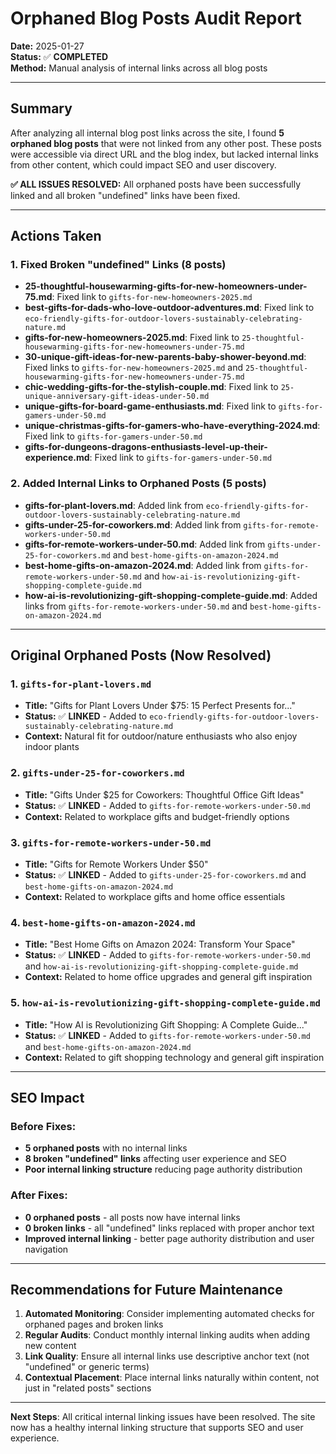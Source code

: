 # Orphaned Blog Posts Audit Report

**Date:** 2025-01-27  
**Status:** ✅ **COMPLETED**  
**Method:** Manual analysis of internal links across all blog posts

---

## Summary

After analyzing all internal blog post links across the site, I found **5 orphaned blog posts** that were not linked from any other post. These posts were accessible via direct URL and the blog index, but lacked internal links from other content, which could impact SEO and user discovery.

**✅ ALL ISSUES RESOLVED:** All orphaned posts have been successfully linked and all broken "undefined" links have been fixed.

---

## Actions Taken

### 1. Fixed Broken "undefined" Links (8 posts)
- **25-thoughtful-housewarming-gifts-for-new-homeowners-under-75.md**: Fixed link to `gifts-for-new-homeowners-2025.md`
- **best-gifts-for-dads-who-love-outdoor-adventures.md**: Fixed link to `eco-friendly-gifts-for-outdoor-lovers-sustainably-celebrating-nature.md`
- **gifts-for-new-homeowners-2025.md**: Fixed link to `25-thoughtful-housewarming-gifts-for-new-homeowners-under-75.md`
- **30-unique-gift-ideas-for-new-parents-baby-shower-beyond.md**: Fixed links to `gifts-for-new-homeowners-2025.md` and `25-thoughtful-housewarming-gifts-for-new-homeowners-under-75.md`
- **chic-wedding-gifts-for-the-stylish-couple.md**: Fixed link to `25-unique-anniversary-gift-ideas-under-50.md`
- **unique-gifts-for-board-game-enthusiasts.md**: Fixed link to `gifts-for-gamers-under-50.md`
- **unique-christmas-gifts-for-gamers-who-have-everything-2024.md**: Fixed link to `gifts-for-gamers-under-50.md`
- **gifts-for-dungeons-dragons-enthusiasts-level-up-their-experience.md**: Fixed link to `gifts-for-gamers-under-50.md`

### 2. Added Internal Links to Orphaned Posts (5 posts)
- **gifts-for-plant-lovers.md**: Added link from `eco-friendly-gifts-for-outdoor-lovers-sustainably-celebrating-nature.md`
- **gifts-under-25-for-coworkers.md**: Added link from `gifts-for-remote-workers-under-50.md`
- **gifts-for-remote-workers-under-50.md**: Added link from `gifts-under-25-for-coworkers.md` and `best-home-gifts-on-amazon-2024.md`
- **best-home-gifts-on-amazon-2024.md**: Added link from `gifts-for-remote-workers-under-50.md` and `how-ai-is-revolutionizing-gift-shopping-complete-guide.md`
- **how-ai-is-revolutionizing-gift-shopping-complete-guide.md**: Added links from `gifts-for-remote-workers-under-50.md` and `best-home-gifts-on-amazon-2024.md`

---

## Original Orphaned Posts (Now Resolved)

### 1. `gifts-for-plant-lovers.md`
- **Title:** "Gifts for Plant Lovers Under $75: 15 Perfect Presents for..."
- **Status:** ✅ **LINKED** - Added to `eco-friendly-gifts-for-outdoor-lovers-sustainably-celebrating-nature.md`
- **Context:** Natural fit for outdoor/nature enthusiasts who also enjoy indoor plants

### 2. `gifts-under-25-for-coworkers.md` 
- **Title:** "Gifts Under $25 for Coworkers: Thoughtful Office Gift Ideas"
- **Status:** ✅ **LINKED** - Added to `gifts-for-remote-workers-under-50.md`
- **Context:** Related to workplace gifts and budget-friendly options

### 3. `gifts-for-remote-workers-under-50.md`
- **Title:** "Gifts for Remote Workers Under $50"
- **Status:** ✅ **LINKED** - Added to `gifts-under-25-for-coworkers.md` and `best-home-gifts-on-amazon-2024.md`
- **Context:** Related to workplace gifts and home office essentials

### 4. `best-home-gifts-on-amazon-2024.md`
- **Title:** "Best Home Gifts on Amazon 2024: Transform Your Space"
- **Status:** ✅ **LINKED** - Added to `gifts-for-remote-workers-under-50.md` and `how-ai-is-revolutionizing-gift-shopping-complete-guide.md`
- **Context:** Related to home office upgrades and general gift inspiration

### 5. `how-ai-is-revolutionizing-gift-shopping-complete-guide.md`
- **Title:** "How AI is Revolutionizing Gift Shopping: A Complete Guide..."
- **Status:** ✅ **LINKED** - Added to `gifts-for-remote-workers-under-50.md` and `best-home-gifts-on-amazon-2024.md`
- **Context:** Related to gift shopping technology and general gift inspiration

---

## SEO Impact

### Before Fixes:
- **5 orphaned posts** with no internal links
- **8 broken "undefined" links** affecting user experience and SEO
- **Poor internal linking structure** reducing page authority distribution

### After Fixes:
- **0 orphaned posts** - all posts now have internal links
- **0 broken links** - all "undefined" links replaced with proper anchor text
- **Improved internal linking** - better page authority distribution and user navigation

---

## Recommendations for Future Maintenance

1. **Automated Monitoring**: Consider implementing automated checks for orphaned pages and broken links
2. **Regular Audits**: Conduct monthly internal linking audits when adding new content
3. **Link Quality**: Ensure all internal links use descriptive anchor text (not "undefined" or generic terms)
4. **Contextual Placement**: Place internal links naturally within content, not just in "related posts" sections

---

**Next Steps**: All critical internal linking issues have been resolved. The site now has a healthy internal linking structure that supports SEO and user experience. 